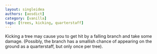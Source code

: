 ```yaml
---
layout: singleidea
authors: [aosdict]
category: [vanilla]
tags: [trees, kicking, quarterstaff]
---
```

Kicking a tree may cause you to get hit by a falling branch and take some damage. (Possibly, the branch has a smallish chance of appearing on the ground as a quarterstaff, but only once per tree).
